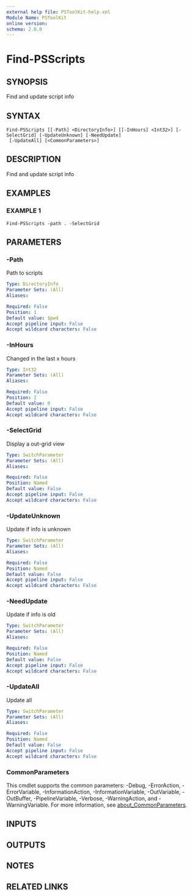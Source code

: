 ```yaml
---
external help file: PSToolKit-help.xml
Module Name: PSToolKit
online version:
schema: 2.0.0
---
```


# Find-PSScripts

## SYNOPSIS
Find and update script info

## SYNTAX

```
Find-PSScripts [[-Path] <DirectoryInfo>] [[-InHours] <Int32>] [-SelectGrid] [-UpdateUnknown] [-NeedUpdate]
 [-UpdateAll] [<CommonParameters>]
```

## DESCRIPTION
Find and update script info

## EXAMPLES

### EXAMPLE 1
```
Find-PSScripts -path . -SelectGrid
```

## PARAMETERS

### -Path
Path to scripts

```yaml
Type: DirectoryInfo
Parameter Sets: (All)
Aliases:

Required: False
Position: 1
Default value: $pwd
Accept pipeline input: False
Accept wildcard characters: False
```

### -InHours
Changed in the last x hours

```yaml
Type: Int32
Parameter Sets: (All)
Aliases:

Required: False
Position: 2
Default value: 0
Accept pipeline input: False
Accept wildcard characters: False
```

### -SelectGrid
Display a out-grid view

```yaml
Type: SwitchParameter
Parameter Sets: (All)
Aliases:

Required: False
Position: Named
Default value: False
Accept pipeline input: False
Accept wildcard characters: False
```

### -UpdateUnknown
Update if info is unknown

```yaml
Type: SwitchParameter
Parameter Sets: (All)
Aliases:

Required: False
Position: Named
Default value: False
Accept pipeline input: False
Accept wildcard characters: False
```

### -NeedUpdate
Update if info is old

```yaml
Type: SwitchParameter
Parameter Sets: (All)
Aliases:

Required: False
Position: Named
Default value: False
Accept pipeline input: False
Accept wildcard characters: False
```

### -UpdateAll
Update all

```yaml
Type: SwitchParameter
Parameter Sets: (All)
Aliases:

Required: False
Position: Named
Default value: False
Accept pipeline input: False
Accept wildcard characters: False
```

### CommonParameters
This cmdlet supports the common parameters: -Debug, -ErrorAction, -ErrorVariable, -InformationAction, -InformationVariable, -OutVariable, -OutBuffer, -PipelineVariable, -Verbose, -WarningAction, and -WarningVariable. For more information, see [about_CommonParameters](http://go.microsoft.com/fwlink/?LinkID=113216).

## INPUTS

## OUTPUTS

## NOTES

## RELATED LINKS

